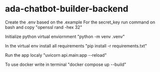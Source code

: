 # ada-chatbot-builder-backend
Create the .env based on the .example
For the secret_key run command on bash and copy
"openssl rand -hex 32"

Initialize python virtual enviornment
"python -m venv .venv"

In the virtual env install all requirements
"pip install -r requirements.txt"

Run the app localy
"uvicorn api.main:app --reload"

To use docker write in terminal
"docker compose up --build"
